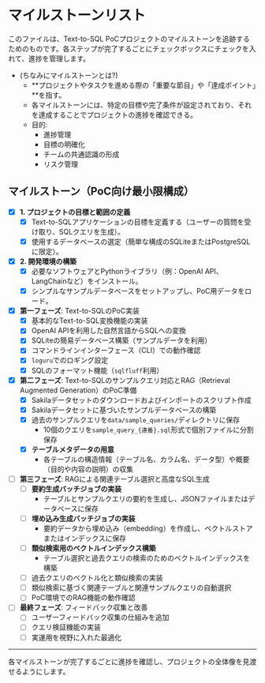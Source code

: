 # マイルストーンリスト

このファイルは、Text-to-SQL PoCプロジェクトのマイルストーンを追跡するためのものです。各ステップが完了するごとにチェックボックスにチェックを入れて、進捗を管理します。

- (ちなみにマイルストーンとは?)
  - **プロジェクトやタスクを進める際の「重要な節目」や「達成ポイント」**を指す。
  - 各マイルストーンには、特定の目標や完了条件が設定されており、それを達成することでプロジェクトの進捗を確認できる。
  - 目的:
    - 進捗管理
    - 目標の明確化
    - チームの共通認識の形成
    - リスク管理

## マイルストーン（PoC向け最小限構成）

- [x] **1. プロジェクトの目標と範囲の定義**
  - [x] Text-to-SQLアプリケーションの目標を定義する（ユーザーの質問を受け取り、SQLクエリを生成）。
  - [x] 使用するデータベースの選定（簡単な構成のSQLiteまたはPostgreSQLに限定）。

- [x] **2. 開発環境の構築**
  - [x] 必要なソフトウェアとPythonライブラリ（例：OpenAI API、LangChainなど）をインストール。
  - [x] シンプルなサンプルデータベースをセットアップし、PoC用データをロード。

- [x] **第一フェーズ**: Text-to-SQLのPoC実装
  - [x] 基本的なText-to-SQL変換機能の実装
  - [x] OpenAI APIを利用した自然言語からSQLへの変換
  - [x] SQLiteの簡易データベース構築（サンプルデータを利用）
  - [x] コマンドラインインターフェース（CLI）での動作確認
  - [x] `loguru`でのロギング設定
  - [x] SQLのフォーマット機能（`sqlfluff`利用）

- [x] **第二フェーズ**: Text-to-SQLのサンプルクエリ対応とRAG（Retrieval Augmented Generation）のPoC準備
  - [x] Sakilaデータセットのダウンロードおよびインポートのスクリプト作成
  - [x] Sakilaデータセットに基づいたサンプルデータベースの構築
  - [x] 過去のサンプルクエリを`data/sample_queries/`ディレクトリに保存
    - 10個のクエリを`sample_query_{連番}.sql`形式で個別ファイルに分割保存
  - [x] **テーブルメタデータの用意**
    - 各テーブルの構造情報（テーブル名、カラム名、データ型）や概要（目的や内容の説明）の収集

- [ ] **第三フェーズ**: RAGによる関連テーブル選択と高度なSQL生成
  - [ ] **要約生成バッチジョブの実装**
    - テーブルとサンプルクエリの要約を生成し、JSONファイルまたはデータベースに保存
  - [ ] **埋め込み生成バッチジョブの実装**
    - 要約データから埋め込み（embedding）を作成し、ベクトルストアまたはインデックスに保存
  - [ ] **類似検索用のベクトルインデックス構築**
    - テーブル選択と過去クエリの検索のためのベクトルインデックスを構築
  - [ ] 過去クエリのベクトル化と類似検索の実装
  - [ ] 類似検索に基づく関連テーブルと関連サンプルクエリの自動選択
  - [ ] PoC環境でのRAG機能の動作確認

- [ ] **最終フェーズ**: フィードバック収集と改善
  - [ ] ユーザーフィードバック収集の仕組みを追加
  - [ ] クエリ検証機能の実装
  - [ ] 実運用を視野に入れた最適化

---

各マイルストーンが完了するごとに進捗を確認し、プロジェクトの全体像を見渡せるようにします。
